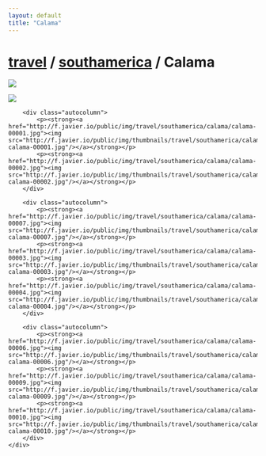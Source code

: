 ```yaml
---
layout: default
title: "Calama"
---
```


<h1 class="page" style="padding-left:0%;"><a href="/travel.html">travel</a> / <a href="/travel/southamerica.html">southamerica</a> / Calama</h1>
<div class="page">
    <div class="autowide">
        <div class="autocolumn">
            <p><strong><a href="http://f.javier.io/public/img/travel/southamerica/calama/calama-00008.jpg"><img src="http://f.javier.io/public/img/thumbnails/travel/southamerica/calama/thumbnail-calama-00008.jpg"/></a></strong></p>
            <p><strong><a href="http://f.javier.io/public/img/travel/southamerica/calama/calama-00005.jpg"><img src="http://f.javier.io/public/img/thumbnails/travel/southamerica/calama/thumbnail-calama-00005.jpg"/></a></strong></p>
        </div>

        <div class="autocolumn">
            <p><strong><a href="http://f.javier.io/public/img/travel/southamerica/calama/calama-00001.jpg"><img src="http://f.javier.io/public/img/thumbnails/travel/southamerica/calama/thumbnail-calama-00001.jpg"/></a></strong></p>
            <p><strong><a href="http://f.javier.io/public/img/travel/southamerica/calama/calama-00002.jpg"><img src="http://f.javier.io/public/img/thumbnails/travel/southamerica/calama/thumbnail-calama-00002.jpg"/></a></strong></p>
        </div>

        <div class="autocolumn">
            <p><strong><a href="http://f.javier.io/public/img/travel/southamerica/calama/calama-00007.jpg"><img src="http://f.javier.io/public/img/thumbnails/travel/southamerica/calama/thumbnail-calama-00007.jpg"/></a></strong></p>
            <p><strong><a href="http://f.javier.io/public/img/travel/southamerica/calama/calama-00003.jpg"><img src="http://f.javier.io/public/img/thumbnails/travel/southamerica/calama/thumbnail-calama-00003.jpg"/></a></strong></p>
            <p><strong><a href="http://f.javier.io/public/img/travel/southamerica/calama/calama-00004.jpg"><img src="http://f.javier.io/public/img/thumbnails/travel/southamerica/calama/thumbnail-calama-00004.jpg"/></a></strong></p>
        </div>

        <div class="autocolumn">
            <p><strong><a href="http://f.javier.io/public/img/travel/southamerica/calama/calama-00006.jpg"><img src="http://f.javier.io/public/img/thumbnails/travel/southamerica/calama/thumbnail-calama-00006.jpg"/></a></strong></p>
            <p><strong><a href="http://f.javier.io/public/img/travel/southamerica/calama/calama-00009.jpg"><img src="http://f.javier.io/public/img/thumbnails/travel/southamerica/calama/thumbnail-calama-00009.jpg"/></a></strong></p>
            <p><strong><a href="http://f.javier.io/public/img/travel/southamerica/calama/calama-00010.jpg"><img src="http://f.javier.io/public/img/thumbnails/travel/southamerica/calama/thumbnail-calama-00010.jpg"/></a></strong></p>
        </div>
    </div>
</div>
